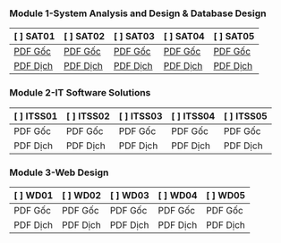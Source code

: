 ### Module 1-System Analysis and Design & Database Design
                    
 [ ] SAT01  | [ ]  SAT02 |  [ ] SAT03 | [ ]  SAT04 |  [ ] SAT05
------------- | ------------- | ------------- | ------------- | ------------- 
[PDF Gốc](https://github.com/ANTU-ALT-F4/WorkSkills/blob/1ed8d39c0cdb508dff96de8c3e4c7f24eb34e1e3/modul1/System%20Analysis%20and%20Design%20&%20Database%20Design%20-%20SAT01.pdf) |[PDF Gốc](https://github.com/ANTU-ALT-F4/WorkSkills/blob/1ed8d39c0cdb508dff96de8c3e4c7f24eb34e1e3/modul1/System%20Analysis%20and%20Design%20&%20Database%20Design%20-%20SAT02-D%E1%BB%8Bch.pdf) |  [PDF Gốc](https://github.com/ANTU-ALT-F4/WorkSkills/blob/1ed8d39c0cdb508dff96de8c3e4c7f24eb34e1e3/modul1/System%20Analysis%20and%20Design%20&%20Database%20Design%20-%20SAT03.pdf) |  [PDF Gốc](https://github.com/ANTU-ALT-F4/WorkSkills/blob/1ed8d39c0cdb508dff96de8c3e4c7f24eb34e1e3/modul1/System%20Analysis%20and%20Design%20&%20Database%20Design%20-%20SAT04.pdf) |  [PDF Gốc](https://github.com/ANTU-ALT-F4/WorkSkills/blob/1ed8d39c0cdb508dff96de8c3e4c7f24eb34e1e3/modul1/System%20Analysis%20and%20Design%20&%20Database%20Design%20-%20SAT05.pdf) 
[PDF Dịch](https://github.com/ANTU-ALT-F4/WorkSkills/blob/1ed8d39c0cdb508dff96de8c3e4c7f24eb34e1e3/modul1/System%20Analysis%20and%20Design%20&%20Database%20Design%20-%20SAT01-D%E1%BB%8Bch.pdf) |  [PDF Dịch](https://github.com/ANTU-ALT-F4/WorkSkills/blob/1ed8d39c0cdb508dff96de8c3e4c7f24eb34e1e3/modul1/System%20Analysis%20and%20Design%20&%20Database%20Design%20-%20SAT02-D%E1%BB%8Bch.pdf) |  [PDF Dịch](https://github.com/ANTU-ALT-F4/WorkSkills/blob/1ed8d39c0cdb508dff96de8c3e4c7f24eb34e1e3/modul1/System%20Analysis%20and%20Design%20&%20Database%20Design%20-%20SAT03-D%E1%BB%8Bch.pdf) |  [PDF Dịch](https://github.com/ANTU-ALT-F4/WorkSkills/blob/1ed8d39c0cdb508dff96de8c3e4c7f24eb34e1e3/modul1/System%20Analysis%20and%20Design%20&%20Database%20Design%20-%20SAT04-D%E1%BB%8Bch.pdf) |  [PDF Dịch](https://github.com/ANTU-ALT-F4/WorkSkills/blob/1ed8d39c0cdb508dff96de8c3e4c7f24eb34e1e3/modul1/System%20Analysis%20and%20Design%20&%20Database%20Design%20-%20SAT05-D%E1%BB%8Bch.pdf)

### Module 2-IT Software Solutions
                    
 [ ] ITSS01  |  [ ] ITSS02 | [ ]  ITSS03 |  [ ] ITSS04 | [ ]  ITSS05
------------- | ------------- | ------------- | ------------- | ------------- 
PDF Gốc | PDF Gốc |  PDF Gốc |  PDF Gốc |  PDF Gốc 
PDF Dịch |  PDF Dịch |  PDF Dịch |  PDF Dịch |  PDF Dịch

### Module 3-Web Design
                    
 [ ] WD01  | [ ]  WD02 |  [ ] WD03 |  [ ] WD04 |  [ ] WD05
------------- | ------------- | ------------- | ------------- | ------------- 
PDF Gốc | PDF Gốc |  PDF Gốc |  PDF Gốc |  PDF Gốc 
PDF Dịch |  PDF Dịch |  PDF Dịch |  PDF Dịch |  PDF Dịch
